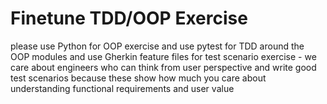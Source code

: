 # Finetune TDD/OOP Exercise

please use Python for OOP exercise and use pytest for TDD around the OOP modules and use Gherkin feature files for test scenario exercise - we care about engineers who can think from user perspective and write good test scenarios because these show how much you care about understanding functional requirements and user value